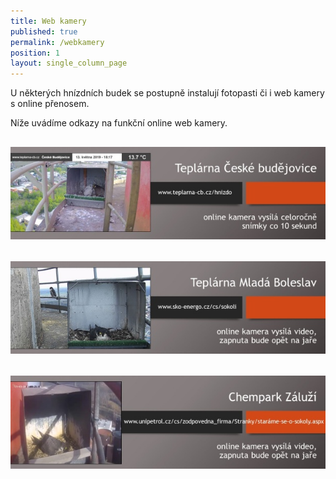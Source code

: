 ```yaml
---
title: Web kamery
published: true
permalink: /webkamery
position: 1
layout: single_column_page
---
```

U některých hnízdních budek se postupně instalují fotopasti či i web kamery s online přenosem. 

Níže uvádíme odkazy na funkční online web kamery.

## [![Teplárna České Budějovice](/media/kartička_kamera_cb.jpg)](http://www.teplarna-cb.cz/hnizdo)

## [![Teplárna Mladá Boleslav](/media/kartička_kamera_mb.jpg)](http://sko-energo.cz/cs/sokoli)

## [![Chempark Záluží](/media/kartička_zaluzi.jpg)](https://www.unipetrol.cz/cs/zodpovedna_firma/test.aspx)
